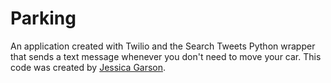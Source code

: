 # Parking
An application created with Twilio and the Search Tweets Python wrapper that sends a text message whenever you don't need to move your car. This code was created by [Jessica Garson](https://twitter.com/jessicagarson). 
